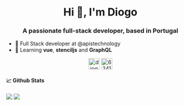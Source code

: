 <h1 align="center">Hi 👋, I'm Diogo</h1>
<h3 align="center">A passionate full-stack developer, based in Portugal</h3>

- 🔭 Full Stack developer at @apistechnology
- 🌱 Learning **vue**, **stenciljs** and **GraphQL**

<p align="center">
<!-- <a href="https://twitter.com/imnip10" target="blank"><img align="center" src="https://cdn.jsdelivr.net/npm/simple-icons@3.0.1/icons/twitter.svg" alt="nip10" height="30" width="30" /></a> -->
<a href="https://linkedin.com/in/diogo-cardoso-30a065159" target="blank"><img align="center" src="https://cdn.jsdelivr.net/npm/simple-icons@3.0.1/icons/linkedin.svg" alt="diogo-cardoso-30a065159" height="30" width="30" /></a>
<a href="https://stackoverflow.com/users/6241666" target="blank"><img align="center" src="https://cdn.jsdelivr.net/npm/simple-icons@3.0.1/icons/stackoverflow.svg" alt="6241666" height="30" width="30" /></a>
</p>

#### 📈 Github Stats

<div>
  <img align="center" src="https://github-readme-stats.vercel.app/api?username=nip10&count_private=true&theme=dark&show_icons=true&hide_border=true" />
  <img align="center" src="https://github-readme-stats.vercel.app/api/top-langs/?username=nip10&theme=dark&show_icons=true&layout=compact&hide_border=true" />
</div>
